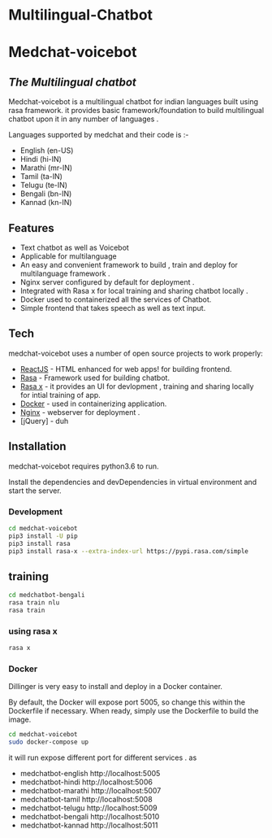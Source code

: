 # Multilingual-Chatbot
# Medchat-voicebot
## _The Multilingual chatbot_

[//]: [![N|Solid](https://cldup.com/dTxpPi9lDf.thumb.png)](https://nodesource.com/products/nsolid)

Medchat-voicebot is a multilingual chatbot for indian languages built using rasa framework. it provides basic framework/foundation to build multilingual chatbot upon it in any number of languages . 

  Languages supported by medchat and their code is :-
  - English (en-US)
  - Hindi (hi-IN)
  - Marathi (mr-IN)
  - Tamil (ta-IN)
  - Telugu (te-IN)
  - Bengali (bn-IN)
  - Kannad (kn-IN)
 
## Features

- Text chatbot as well as Voicebot
- Applicable for multilanguage
- An easy and convenient framework to build , train and deploy for multilanguage framework .
- Nginx server configured by default for deployment .
- Integrated with Rasa x for local training and sharing chatbot locally .
- Docker used to containerized all the services of Chatbot.
- Simple frontend that takes speech as well as text input.

## Tech

medchat-voicebot uses a number of open source projects to work properly:

- [ReactJS](https://reactjs.org/docs/getting-started.html) - HTML enhanced for web apps! for building frontend.
- [Rasa](https://rasa.com/docs/) - Framework used for building chatbot.
- [Rasa x](https://rasa.com/docs/rasa-x/) - it provides an UI for devlopment , training and sharing locally for intial training of app.
- [Docker](https://www.docker.com/) - used in containerizing application.
- [Nginx](https://www.nginx.com/) - webserver for deployment .
- [jQuery] - duh


## Installation

medchat-voicebot requires python3.6 to run.

Install the dependencies and devDependencies in virtual environment and start the server.

### Development
```sh
cd medchat-voicebot
pip3 install -U pip
pip3 install rasa
pip3 install rasa-x --extra-index-url https://pypi.rasa.com/simple
```
## training
```sh
cd medchatbot-bengali
rasa train nlu
rasa train
```

### using rasa x
```sh
rasa x
```



### Docker

Dillinger is very easy to install and deploy in a Docker container.

By default, the Docker will expose port 5005, so change this within the
Dockerfile if necessary. When ready, simply use the Dockerfile to
build the image.

```sh
cd medchat-voicebot
sudo docker-compose up
```

it will run expose different port for different services .
as 
- medchatbot-english  http://localhost:5005
- medchatbot-hindi http://localhost:5006
- medchatbot-marathi http://localhost:5007
- medchatbot-tamil http://localhost:5008
- medchatbot-telugu http://localhost:5009
- medchatbot-bengali http://localhost:5010
- medchatbot-kannad http://localhost:5011

